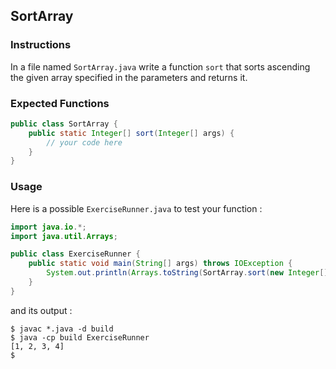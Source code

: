## SortArray

### Instructions

In a file named `SortArray.java` write a function `sort` that sorts ascending the given array specified in the parameters and returns it.

### Expected Functions

```java
public class SortArray {
    public static Integer[] sort(Integer[] args) {
        // your code here
    }
}
```

### Usage

Here is a possible `ExerciseRunner.java` to test your function :

```java
import java.io.*;
import java.util.Arrays;

public class ExerciseRunner {
    public static void main(String[] args) throws IOException {
        System.out.println(Arrays.toString(SortArray.sort(new Integer[]{4, 2, 1, 3})));
    }
}
```

and its output :

```shell
$ javac *.java -d build
$ java -cp build ExerciseRunner
[1, 2, 3, 4]
$
```
